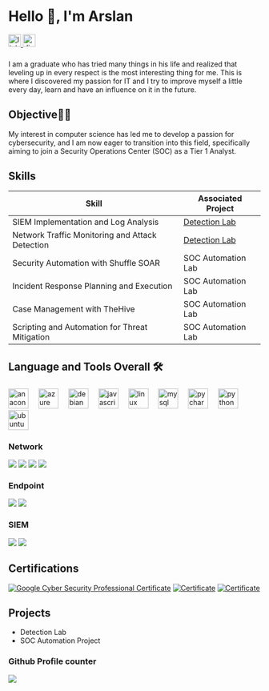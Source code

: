 
# Hello 👋, I'm Arslan

<div align="left">
  <a href="https://www.linkedin.com/in/arslan-akbulat-b6287120a/" target="_blank">
    <img src="https://img.shields.io/static/v1?message=LinkedIn&logo=linkedin&label=&color=0077B5&logoColor=white&labelColor=&style=for-the-badge" height="25" alt="linkedin logo"  />
  </a>
  <a href="https://discordapp.com/users/719646900457963613" target="_blank">
    <img src="https://img.shields.io/static/v1?message=Discord&logo=discord&label=&color=7289DA&logoColor=white&labelColor=&style=for-the-badge" height="25" alt="discord logo"  />
  </a>
</div>

###

I am a graduate who has tried many things in his life and realized that leveling up in every respect is the most interesting thing for me. 
This is where I discovered my passion for IT and I try to improve myself a little every day, learn and have an influence on it in the future.

## Objective👩‍💻

My interest in computer science has led me to develop a passion for cybersecurity, and I am now eager to transition into this field, specifically aiming to join a Security Operations Center (SOC) as a Tier 1 Analyst.

## Skills

| Skill                                               | Associated Project         |
|-----------------------------------------------------|----------------------------|
| SIEM Implementation and Log Analysis                | <a href="https://google.com">Detection Lab</a>|
| Network Traffic Monitoring and Attack Detection     | <a href="https://google.com">Detection Lab</a>|
| Security Automation with Shuffle SOAR               | SOC Automation Lab|
| Incident Response Planning and Execution            | SOC Automation Lab|
| Case Management with TheHive                        | SOC Automation Lab|
| Scripting and Automation for Threat Mitigation      | SOC Automation Lab|


## Language and Tools Overall 🛠

###

<div align="left">
  <img src="https://cdn.jsdelivr.net/gh/devicons/devicon/icons/anaconda/anaconda-original.svg" height="40" alt="anaconda logo"  />
  <img width="12" />
  <img src="https://cdn.jsdelivr.net/gh/devicons/devicon/icons/azure/azure-original.svg" height="40" alt="azure logo"  />
  <img width="12" />
  <img src="https://cdn.jsdelivr.net/gh/devicons/devicon/icons/debian/debian-original.svg" height="40" alt="debian logo"  />
  <img width="12" />
  <img src="https://cdn.jsdelivr.net/gh/devicons/devicon/icons/javascript/javascript-original.svg" height="40" alt="javascript logo"  />
  <img width="12" />
  <img src="https://cdn.jsdelivr.net/gh/devicons/devicon/icons/linux/linux-original.svg" height="40" alt="linux logo"  />
  <img width="12" />
  <img src="https://cdn.jsdelivr.net/gh/devicons/devicon/icons/mysql/mysql-original.svg" height="40" alt="mysql logo"  />
  <img width="12" />
  <img src="https://cdn.jsdelivr.net/gh/devicons/devicon/icons/pycharm/pycharm-original.svg" height="40" alt="pycharm logo"  />
  <img width="12" />
  <img src="https://cdn.jsdelivr.net/gh/devicons/devicon/icons/python/python-original.svg" height="40" alt="python logo"  />
  <img width="12" />
  <img src="https://cdn.jsdelivr.net/gh/devicons/devicon/icons/ubuntu/ubuntu-plain.svg" height="40" alt="ubuntu logo"  />
</div>

###

### Network
<div>
    <img src="https://img.shields.io/badge/-Wireshark-1679A7?&style=for-the-badge&logo=Wireshark&logoColor=white" />
    <img src="https://img.shields.io/badge/-Nmap-2C3539?style=for-the-badge&logo=Nmap&logoColor=white" />
    <img src="https://img.shields.io/badge/-Metasploit-2C3539?style=for-the-badge&logo=Metasploit&logoColor=white" />
    <img src="https://img.shields.io/badge/-Kali_Linux-557C94?style=for-the-badge&logo=kalilinux&logoColor=white" />
</div>

### Endpoint
<div>
    <img src="https://img.shields.io/badge/-Microsoft_Defender_for_Endpoint-00A4EF?&style=for-the-badge&logo=Microsoft&logoColor=white" />
    <img src="https://img.shields.io/badge/-Avast-4A8AC2?style=for-the-badge&logo=Avast&logoColor=white" />
</div>

### SIEM
<div>
    <img src="https://img.shields.io/badge/-Splunk-000000?&style=for-the-badge&logo=Splunk&logoColor=white" />
    <img src="https://img.shields.io/badge/-Elastic-005571?&style=for-the-badge&logo=Elastic&logoColor=white" />
</div>

## Certifications

<div>

[![Google Cyber Security Professional Certificate](https://img.shields.io/badge/-Google_Cyber_Security_Professional_Certificate-4285F4?style=for-the-badge&logo=google&logoColor=white)](https://www.coursera.org/account/accomplishments/professional-cert/JSRF7G2BMFKQ)
[![Certificate](https://img.shields.io/badge/Udemy-Certificate-9B4F96?style=for-the-badge)](https://www.udemy.com/certificate/UC-2a6a418c-234e-46a7-ac3e-621200c22669/)
[![Certificate](https://img.shields.io/badge/Udemy-Certificate-9B4F96?style=for-the-badge)](https://www.udemy.com/certificate/UC-5b30e25e-d7d1-438c-8691-d2c8f42134f4/)

</div>


## Projects
- Detection Lab
- SOC Automation Project 


### Github Profile counter
<div>
    <img src="https://komarev.com/ghpvc/?username=SeriousAar" />
</div>
